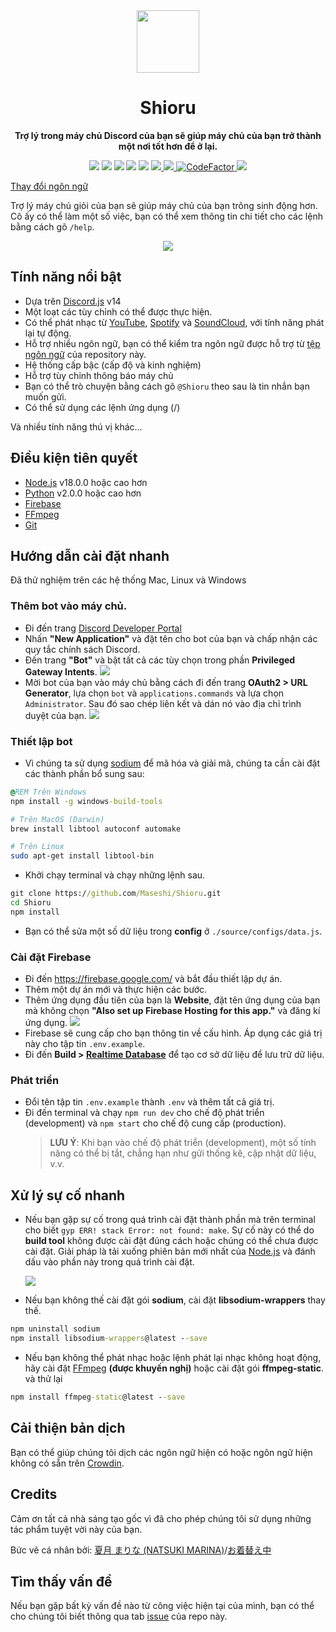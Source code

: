 <div align="center">
  <img src="https://raw.githubusercontent.com/Maseshi/Shioru/main/assets/icons/favicon-circle.png" width="100" />
  <strong>
    <h1>Shioru</h2>
    <p>Trợ lý trong máy chủ Discord của bạn sẽ giúp máy chủ của bạn trở thành một nơi tốt hơn để ở lại.</p>
  </strong>
  <img src="https://img.shields.io/badge/discord.js-v14-7354F6?logo=discord&logoColor=white" />
  <img src="https://img.shields.io/github/stars/Maseshi/Shioru.svg?logo=github" />
  <img src="https://img.shields.io/github/v/release/Maseshi/Shioru" />
  <img src="https://img.shields.io/github/license/Maseshi/Shioru.svg?logo=github" />
  <img src="https://img.shields.io/github/last-commit/Maseshi/Shioru" />
  <a title="Status" target="_blank" href="https://shioru.statuspage.io/">
    <img src="https://img.shields.io/badge/dynamic/json?logo=google-cloud&logoColor=white&label=status&query=status.indicator&url=https%3A%2F%2Fq60yrzp0cbgg.statuspage.io%2Fapi%2Fv2%2Fstatus.json" />
  </a>
  <a title="Crowdin" target="_blank" href="https://crowdin.com/project/shioru">
    <img src="https://badges.crowdin.net/shioru/localized.svg" />
  </a>
  <a title="CodeFactor" target="_blank" href="https://www.codefactor.io/repository/github/maseshi/shioru">
    <img src="https://www.codefactor.io/repository/github/maseshi/shioru/badge" alt="CodeFactor" />
  </a>
  <a title="Top.gg" target="_blank" href="https://top.gg/bot/704706906505347183">
    <img src="https://top.gg/api/widget/upvotes/704706906505347183.svg" />
  </a>
</div>

[Thay đổi ngôn ngữ](https://github.com/Maseshi/Shioru/tree/main/documents)

Trợ lý máy chủ giỏi của bạn sẽ giúp máy chủ của bạn trông sinh động hơn. Cô ấy có thể làm một số việc, bạn có thể xem thông tin chi tiết cho các lệnh bằng cách gõ `/help`.

<div align="center">
  <a href="https://discord.com/api/oauth2/authorize?client_id=704706906505347183&permissions=8&scope=applications.commands%20bot&redirect_uri=https%3A%2F%2Fshiorus.web.app%2Fthanks-you">
    <img src="https://img.shields.io/badge/Invite_Bot-1967D2?logo=discord&logoColor=white&style=for-the-badge" />
  </a>
</div>

## Tính năng nổi bật

- Dựa trên [Discord.js](https://discord.js.org/) v14
- Một loạt các tùy chỉnh có thể được thực hiện.
- Có thể phát nhạc từ [YouTube](https://www.youtube.com/), [Spotify](https://www.spotify.com/) và [SoundCloud](https://soundcloud.com/), với tính năng phát lại tự động.
- Hỗ trợ nhiều ngôn ngữ, bạn có thể kiểm tra ngôn ngữ được hỗ trợ từ [tệp ngôn ngữ](https://github.com/Maseshi/Shioru/blob/main/source/configs/languages.json) của repository này.
- Hệ thống cấp bậc (cấp độ và kinh nghiệm)
- Hỗ trợ tùy chỉnh thông báo máy chủ
- Bạn có thể trò chuyện bằng cách gõ `@Shioru` theo sau là tin nhắn bạn muốn gửi.
- Có thể sử dụng các lệnh ứng dụng (/)

Và nhiều tính năng thú vị khác...

## Điều kiện tiên quyết

- [Node.js](https://nodejs.org/) v18.0.0 hoặc cao hơn
- [Python](https://www.python.org/downloads/) v2.0.0 hoặc cao hơn
- [Firebase](https://firebase.google.com/)
- [FFmpeg](https://ffmpeg.org/download.html)
- [Git](https://git-scm.com/downloads)

## Hướng dẫn cài đặt nhanh

Đã thử nghiệm trên các hệ thống Mac, Linux và Windows

### Thêm bot vào máy chủ.   

- Đi đến trang [Discord Developer Portal](https://discord.com/developers/applications)
- Nhấn **"New Application"** và đặt tên cho bot của bạn và chấp nhận các quy tắc chính sách Discord.
- Đến trang **"Bot"** và bật tất cả các tùy chọn trong phần **Privileged Gateway Intents**.
  ![](https://raw.githubusercontent.com/Maseshi/Shioru/main/assets/images/discord-developer-portal-privileged-gateway-intents.png)
- Mời bot của bạn vào máy chủ bằng cách đi đến trang **OAuth2 > URL Generator**, lựa chọn `bot` và `applications.commands` và lựa chọn `Administrator`.
Sau đó sao chép liên kết và dán nó vào địa chỉ trình duyệt của bạn.
  ![](https://raw.githubusercontent.com/Maseshi/Shioru/main/assets/images/discord-developer-portal-scopes.png)

### Thiết lập bot

- Vì chúng ta sử dụng [sodium](https://www.npmjs.com/package/sodium) để mã hóa và giải mã, chúng ta cần cài đặt các thành phần bổ sung sau:

```bat
@REM Trên Windows
npm install -g windows-build-tools
```
```sh
# Trên MacOS (Darwin)
brew install libtool autoconf automake
```
```sh
# Trên Linux
sudo apt-get install libtool-bin
```

- Khởi chạy terminal và chạy những lệnh sau.

```bat
git clone https://github.com/Maseshi/Shioru.git
cd Shioru
npm install
```

- Bạn có thể sửa một số dữ liệu trong **config** ở `./source/configs/data.js`.

### Cài đặt Firebase

- Đi đến https://firebase.google.com/ và bắt đầu thiết lập dự án.
- Thêm một dự án mới và thực hiện các bước.
- Thêm ứng dụng đầu tiên của bạn là **Website**, đặt tên ứng dụng của bạn mà không chọn **"Also set up Firebase Hosting for this app."** và đăng kí ứng dụng.
  ![](https://raw.githubusercontent.com/Maseshi/Shioru/main/assets/images/firebase-setup-web-application.png)
- Firebase sẽ cung cấp cho bạn thông tin về cấu hình. Áp dụng các giá trị này cho tập tin `.env.example`.
- Đi đến **Build > [Realtime Database](https://console.firebase.google.com/u/0/project/_/database/data)** để tạo cơ sở dữ liệu để lưu trữ dữ liệu.

### Phát triển

- Đổi tên tập tin `.env.example` thành `.env` và thêm tất cả giá trị.
- Đi đến terminal và chạy `npm run dev` cho chế độ phát triển (development) và `npm start` cho chế độ cung cấp (production).
  > **LƯU Ý**: Khi bạn vào chế độ phát triển (development), một số tính năng có thể bị tắt, chẳng hạn như gửi thống kê, cập nhật dữ liệu, v.v.

## Xử lý sự cố nhanh

- Nếu bạn gặp sự cố trong quá trình cài đặt thành phần mà trên terminal cho biết `gyp ERR! stack Error: not found: make`. Sự cố này có thể do **build tool** không được cài đặt đúng cách hoặc chúng có thể chưa được cài đặt. Giải pháp là tải xuống phiên bản mới nhất của [Node.js](https://nodejs.org/) và đánh dấu vào phần này trong quá trình cài đặt.

  ![](https://raw.githubusercontent.com/Maseshi/Shioru/main/assets/images/node-js-tools-for-native-modules.png)

- Nếu bạn không thế cài đặt gói **sodium**, cài đặt **libsodium-wrappers** thay thế.

```bat
npm uninstall sodium
npm install libsodium-wrappers@latest --save
```

- Nếu bạn không thể phát nhạc hoặc lệnh phát lại nhạc không hoạt động, hãy cài đặt [FFmpeg](https://ffmpeg.org/download.html) **(được khuyến nghị)** hoặc cài đặt gói **ffmpeg-static**. và thử lại

```bat
npm install ffmpeg-static@latest --save
```

## Cải thiện bản dịch

Bạn có thể giúp chúng tôi dịch các ngôn ngữ hiện có hoặc ngôn ngữ hiện không có sẵn trên [Crowdin](https://crowdin.com/project/shioru).

## Credits

Cảm ơn tất cả nhà sáng tạo gốc vì đã cho phép chúng tôi sử dụng những tác phẩm tuyệt vời này của bạn.

Bức vẽ cá nhân bởi: [夏月 まりな (NATSUKI MARINA)](https://www.pixiv.net/en/users/482462)/[お着替え中](https://www.pixiv.net/en/artworks/76075098)

## Tìm thấy vấn đề

Nếu bạn gặp bất kỳ vấn đề nào từ công việc hiện tại của mình, bạn có thể cho chúng tôi biết thông qua tab [issue](https://github.com/Maseshi/Shioru/issues) của repo này.
